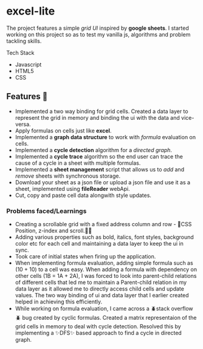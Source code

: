 # excel-lite 

The project features a simple *grid UI* inspired by **google sheets**.
I started working on this project so as to test my vanilla js, algorithms and problem tackling skills.

Tech Stack
- Javascript
- HTML5
- CSS

## Features 🚀
- Implemented a two way binding for grid cells. Created a data layer to represent the grid in memory and binding the ui with the data and vice-versa.
- Apply formulas on cells just like **excel**. 
- Implemented a **graph data structure** to work with *formula* evaluation on cells.
- Implemented a **cycle detection** algorithm for a *directed graph*.
- Implemented a **cycle trace** algorithm so the end user can trace the cause of a cycle in a sheet with multiple formulas.
- Implemented a **sheet management** script that allows us to *add* and *remove* sheets with synchronous storage.
- Download your sheet as a json file or upload a json file and use it as a sheet,
   implemented using **fileReader** webApi.
- Cut, copy and paste cell data alongwith style updates.

### Problems faced/Learnings
- Creating a scrollable grid with a fixed address column and row - 🚀CSS Position, z-index and scroll.🧑‍💻
- Adding various properties such as bold, italics, font styles, background color etc for each cell and maintaining a data layer to keep the ui in sync.
- Took care of initial states when firing up the application.
- When implementing formula evaluation, adding simple formula such as (10 + 10) to a cell was easy. When adding a formula with dependency on other cells (1B = 1A + 2A), I was forced to look into parent-child relations of different cells that led me to maintain a Parent-child relation in my data layer as it allowed me to directly access child cells and update values. The two way binding of ui and data layer that I earlier created helped in achieving this efficiently.
- While working on  formula evaluation, I came across a 🪲stack overflow🪲 bug created by cyclic formulas. Created a matrix representaion of the grid cells in memory to deal with cycle detection. Resolved this by implementing a ✨DFS✨ based approach to find a cycle in directed graph.